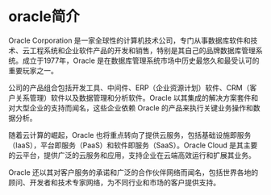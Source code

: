 # oracle简介

Oracle Corporation 是一家全球性的计算机技术公司，专门从事数据库软件和技术、云工程系统和企业软件产品的开发和销售，特别是其自己的品牌数据库管理系统。成立于1977年，Oracle 是在数据库管理系统市场中历史最悠久和最受认可的重要玩家之一。

公司的产品组合包括开发工具、中间件、ERP（企业资源计划）软件、CRM（客户关系管理）软件以及数据管理和分析软件。Oracle 以其集成的解决方案套件和对大型企业的支持而闻名，这些企业依赖 Oracle 的产品来执行关键业务操作和数据分析。

随着云计算的崛起，Oracle 也将重点转向了提供云服务，包括基础设施即服务（IaaS），平台即服务（PaaS）和软件即服务（SaaS）。Oracle Cloud 是其主要的云平台，提供广泛的云服务和应用，支持企业在云端高效运行和扩展其业务。

Oracle 还以其对客户服务的承诺和广泛的合作伙伴网络而闻名，包括世界各地的顾问、开发者和技术专家网络，为不同行业和市场的客户提供支持。